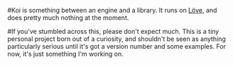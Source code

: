 #Koi is something between an engine and a library.
It runs on [Löve](http://love2d.org/), and does pretty much nothing at the moment.

#If you've stumbled across this, please don't expect much.
This is a tiny personal project born out of a curiosity, and shouldn't be seen as anything particularly serious until it's got a version number and some examples. For now, it's just something I'm working on.
